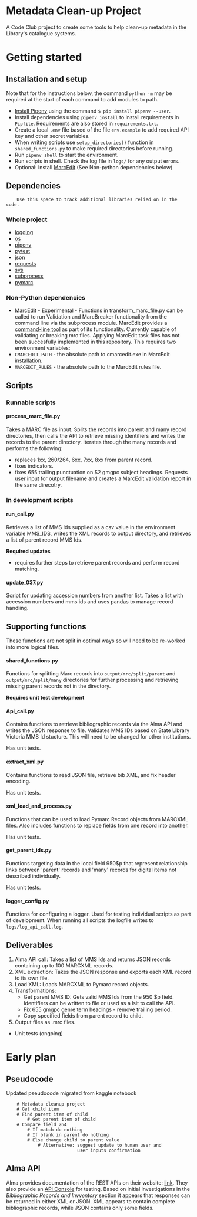 # Metadata Clean-up Project

A Code Club project to create some tools to help clean-up metadata in the Library's catalogue systems.

# Getting started

## Installation and setup

Note that for the instructions below, the command `python -m` may be required at the start of each command to add modules to path.

- [Install Pipenv](https://pipenv.pypa.io/en/latest/installation.html#installing-pipenv) using the command `$ pip install pipenv --user`.
- Install dependencies using `pipenv install` to install requirements in `Pipfile`. Requirements are also stored in `requirements.txt`.
- Create a local `.env` file based of the file `env.example` to add required API key and other secret variables.
- When writing scripts use `setup_directories()` function in `shared_functions.py` to make required directories before running.
- Run `pipenv shell` to start the environment.
- Run scripts in shell. Check the log file in `logs/` for any output errors.
- Optional: Install [MarcEdit](https://marcedit.reeset.net/) (See Non-python dependencies below)


## Dependencies

        Use this space to track additional libraries relied on in the code.

### Whole project
- [logging](https://docs.python.org/3/library/logging.html)
- [os](https://docs.python.org/3/library/os.html)
- [pipenv](https://pipenv.pypa.io/en/latest/)
- [pytest](https://docs.pytest.org/en/8.0.x/)
- [json](https://docs.python.org/3/library/json.html)
- [requests](https://requests.readthedocs.io/en/latest/)
- [sys](https://docs.python.org/3/library/sys.html)
- [subprocess](https://docs.python.org/3/library/subprocess.html)
- [pymarc](https://pymarc.readthedocs.io/en/latest/)

### Non-Python dependencies
- [MarcEdit](https://marcedit.reeset.net/) - Experimental - Functions in transform_marc_file.py can be called to run Validation and MarcBreaker functionality from the command line via the subprocess module. MarcEdit provides a [command-line tool](https://marcedit.reeset.net/cmarcedit-exe-using-the-command-line) as part of its functionality. Currently capable of validating or breaking mrc files. Applying MarcEdit task files has not been succesfully implemented in this repository.
This requires two environment variables:
- `CMARCEDIT_PATH` - the absolute path to cmarcedit.exe in MarcEdit installation.
- `MARCEDIT_RULES` - the absolute path to the MarcEdit rules file. 


## Scripts

### Runnable scripts

#### process_marc_file.py

Takes a MARC file as input. Splits the records into parent and many record directories, then calls the API to retrieve missing identifiers and writes the records to the parent directory.
Iterates through the many records and performs the following:
- replaces 1xx, 260/264, 6xx, 7xx, 8xx from parent record.
- fixes indicators.
- fixes 655 trailing punctuation on $2 gmgpc subject headings.
Requests user input for output filename and creates a MarcEdit validation report in the same direcotry.


### In development scripts 

#### run_call.py

Retrieves a list of MMS Ids supplied as a csv value in the environment variable MMS_IDS, writes the XML records to output directory, and retrieves a list of parent record MMS Ids.

**Required updates**
- requires further steps to retrieve parent records and perform record matching.

#### update_037.py

Script for updating accession numbers from another list. Takes a list with accession numbers and mms ids and uses pandas to manage record handling. 

## Supporting functions

These functions are not split in optimal ways so will need to be re-worked into more logical files.

#### shared_functions.py

Functions for splitting Marc records into `output/mrc/split/parent` and `output/mrc/split/many` directories for further processing and retrieving missing parent records not in the directory.

**Requires unit test development**

#### Api_call.py  

Contains functions to retrieve bibliographic records via the Alma API and writes the JSON response to file.
Validates MMS IDs based on State Library Victoria MMS Id stucture. This will need to be changed for other institutions.

Has unit tests.

#### extract_xml.py

Contains functions to read JSON file, retrieve bib XML, and fix header encoding.

Has unit tests.

#### xml_load_and_process.py

Functions that can be used to load Pymarc Record objects from MARCXML files. Also includes functions to replace fields from one record into another.  

Has unit tests.

#### get_parent_ids.py

Functions targeting data in the local field 950$p that represent relationship links between 'parent' records and 'many' records for digital items not described individually.

Has unit tests.

#### logger_config.py

Functions for configuring a logger. Used for testing individual scripts as part of development. When running all scripts the logfile writes to `logs/log_api_call.log`.

## Deliverables

1. Alma API call: Takes a list of MMS Ids and returns JSON records containing up to 100 MARCXML records.
2. XML extraction: Takes the JSON response and exports each XML record to its own file.
3. Load XML: Loads MARCXML to Pymarc record objects.
4. Transformations:
    - Get parent MMS ID: Gets valid MMS Ids from the 950 $p field. Identifiers can be written to file or used as a lsit to call the API.
    - Fix 655 gmgpc genre term headings - remove trailing period.
    - Copy specified fields from parent record to child.
5. Output files as .mrc files.
- Unit tests (ongoing)


# Early plan 

## Pseudocode  
Updated pseudocode migrated from kaggle notebook

        # Metadata cleanup project  
        # Get child item  
        # Find parent item of child  
            # Get parent item of child  
        # Compare field 264  
            # If match do nothing  
            # If blank in parent do nothing  
            # Else change child to parent value  
                # Alternative: suggest update to human user and 
                               user inputs confirmation

## Alma API

Alma provides documentation of the REST APIs on their website: [link](https://developers.exlibrisgroup.com/alma/apis/). They also provide an [API Console](https://developers.exlibrisgroup.com/console/) for testing. Based on initial investigations in the *Bibliographic Records and Invventory* section it appears that responses can be returned in either XML or JSON. XML appears to contain complete bibliographic records, while JSON contains only some fields.